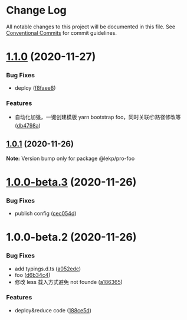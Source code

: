 # Change Log

All notable changes to this project will be documented in this file.
See [Conventional Commits](https://conventionalcommits.org) for commit guidelines.

# [1.1.0](https://github.com/lgoweb/pro-components/compare/@lekp/pro-foo@1.0.1...@lekp/pro-foo@1.1.0) (2020-11-27)


### Bug Fixes

* deploy ([f8faee8](https://github.com/lgoweb/pro-components/commit/f8faee88800e6bece39471b9ed4fd095767bbed7))


### Features

* 自动化加强，一键创建模版 yarn bootstrap foo，同时关联📦路径修改等 ([db4798a](https://github.com/lgoweb/pro-components/commit/db4798a63d8a38da4bd0870e6b733475cf64dc48))





## [1.0.1](https://github.com/lgoweb/pro-components/compare/@lekp/pro-foo@1.0.0-beta.3...@lekp/pro-foo@1.0.1) (2020-11-26)

**Note:** Version bump only for package @lekp/pro-foo

# [1.0.0-beta.3](https://github.com/lgoweb/pro-components/compare/@lekp/pro-foo@1.0.0-beta.2...@lekp/pro-foo@1.0.0-beta.3) (2020-11-26)

### Bug Fixes

- publish config ([cec054d](https://github.com/lgoweb/pro-components/commit/cec054d5f98673020f7d6aa94b616361d25b44d0))

# 1.0.0-beta.2 (2020-11-26)

### Bug Fixes

- add typings.d.ts ([a052edc](https://github.com/lgoweb/pro-components/commit/a052edc27ba3c917230ec2f5201644a4cd65dcd6))
- foo ([d6b34c4](https://github.com/lgoweb/pro-components/commit/d6b34c45259237c9d27b48c2b97404328e7665f0))
- 修改 less 载入方式避免 not founde ([a186365](https://github.com/lgoweb/pro-components/commit/a186365e0cdef1e0d65fa499f2dd47b6e13a2ab4))

### Features

- deploy&reduce code ([188ce5d](https://github.com/lgoweb/pro-components/commit/188ce5d792b7510c3b2cda3821f0259b094e2e9f))
